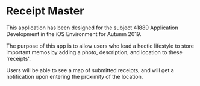 # Receipt Master 

This application has been designed for the subject 41889 Application Development in the iOS Environment for Autumn 2019.

The purpose of this app is to allow users who lead a hectic lifestyle to store important memos by adding a photo, description, and location to these 'receipts'. 


Users will be able to see a map of submitted receipts, and will get a notification upon entering the proximity of the location.
